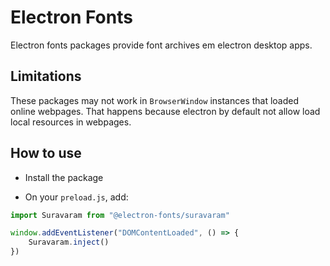# Electron Fonts

Electron fonts packages provide font archives em electron desktop apps.

## Limitations

These packages may not work in `BrowserWindow` instances that loaded online webpages. That happens because electron by default not allow load local resources in webpages.

## How to use

* Install the package

* On your `preload.js`, add:

```ts
import Suravaram from "@electron-fonts/suravaram"

window.addEventListener("DOMContentLoaded", () => {
    Suravaram.inject()
})
```
